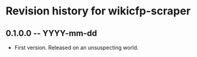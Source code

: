 # Revision history for wikicfp-scraper

## 0.1.0.0  -- YYYY-mm-dd

* First version. Released on an unsuspecting world.
